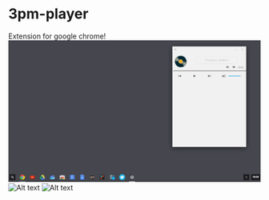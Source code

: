 # 3pm-player
Extension for google chrome!
![Alt text](https://github.com/TimeyWimey/3pm-player/blob/master/sceenshots/image1.jpg?raw=true "Optional title")
![Alt text](https://github.com/TimeyWimey/3pm-player/tree/master/sceenshots/image2.jpg?raw=true "Optional title")
![Alt text](https://github.com/TimeyWimey/3pm-player/tree/master/sceenshots/image3.jpg?raw=true "Optional title")
